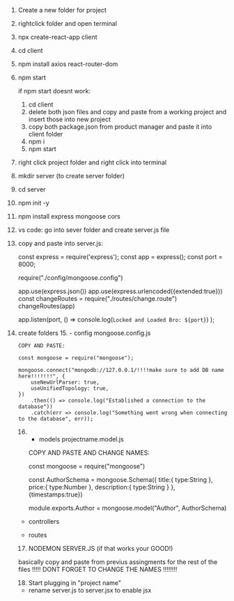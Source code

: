 1. Create a new folder for project
2. rightclick folder and open terminal 
3. npx create-react-app client
4. cd client
5. npm install axios react-router-dom
6. npm start

    if npm start doesnt work: 
    1. cd client 
    2. 
		delete both json files and copy and paste from a working project and insert those into new project
    3. copy both package.json from product manager and paste it into client folder
    4. npm i 
    5. npm start

7. right click project folder and right click into terminal
8. mkdir server (to create server folder)
9. cd server
10. npm init -y
11. npm install express mongoose cors
12. vs code: go into sever folder and create server.js file
13. copy and paste into server.js:

    const express = require('express');
    const app = express();
    const port = 8000;

    require("./config/mongoose.config")

    app.use(express.json())
    app.use(express.urlencoded({extended:true}))
    const changeRoutes = require("./routes/change.route")
    changeRoutes(app)

    app.listen(port, () => console.log(`Locked and Loaded Bro: ${port}`) );

14. create folders
    15. - config
        mongoose.config.js 
        
        COPY AND PASTE: 
        
        const mongoose = require("mongoose");

        mongoose.connect("mongodb://127.0.0.1/!!!!make sure to add DB name here!!!!!!!", {
            useNewUrlParser: true,
            useUnifiedTopology: true,
        })
            .then(() => console.log("Established a connection to the database"))
            .catch(err => console.log("Something went wrong when connecting to the database", err));

    16. - models
        projectname.model.js

        COPY AND PASTE AND CHANGE NAMES:

        const mongoose = require("mongoose")

        const AuthorSchema = mongoose.Schema({
            title:{
                type:String
            },
            price:{
                type:Number
            },
            description:{
                type:String
            }
        }, {timestamps:true})

        module.exports.Author = mongoose.model("Author", AuthorSchema)
    
    
    
    - controllers


    - routes

	17. NODEMON SERVER.JS (if that works your GOOD!)


    basically copy and paste from previus assingments for the rest of the files
    !!!!! DONT FORGET TO CHANGE THE NAMES !!!!!!!!

	18. Start plugging in "project name"
	- rename server.js to server.jsx to enable jsx